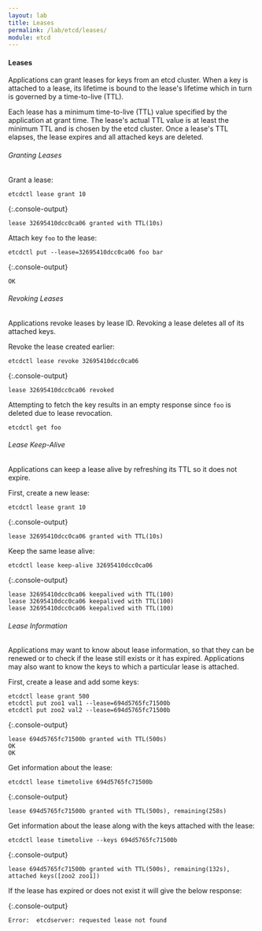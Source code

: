 ```yaml
---
layout: lab
title: Leases
permalink: /lab/etcd/leases/
module: etcd
---
```


#### Leases

Applications can grant leases for keys from an etcd cluster. When a key is
attached to a lease, its lifetime is bound to the lease's lifetime which in turn
is governed by a time-to-live (TTL).

Each lease has a minimum time-to-live (TTL) value specified by the application
at grant time. The lease's actual TTL value is at least the minimum TTL and is
chosen by the etcd cluster. Once a lease's TTL elapses, the lease expires and
all attached keys are deleted.

###### Granting Leases

Grant a lease:

```
etcdctl lease grant 10
```

{:.console-output}
```
lease 32695410dcc0ca06 granted with TTL(10s)
```

Attach key `foo` to the lease:

```
etcdctl put --lease=32695410dcc0ca06 foo bar
```

{:.console-output}
```
OK
```

###### Revoking Leases

Applications revoke leases by lease ID. Revoking a lease deletes all of its
attached keys.

Revoke the lease created earlier:

```
etcdctl lease revoke 32695410dcc0ca06
```

{:.console-output}
```
lease 32695410dcc0ca06 revoked
```

Attempting to fetch the key results in an empty response since `foo` is deleted
due to lease revocation.

```
etcdctl get foo
```

###### Lease Keep-Alive

Applications can keep a lease alive by refreshing its TTL so it does not expire.

First, create a new lease:

```
etcdctl lease grant 10
```

{:.console-output}
```
lease 32695410dcc0ca06 granted with TTL(10s)
```

Keep the same lease alive:

```
etcdctl lease keep-alive 32695410dcc0ca06
```

{:.console-output}
```
lease 32695410dcc0ca06 keepalived with TTL(100)
lease 32695410dcc0ca06 keepalived with TTL(100)
lease 32695410dcc0ca06 keepalived with TTL(100)
```

###### Lease Information

Applications may want to know about lease information, so that they can be
renewed or to check if the lease still exists or it has expired. Applications
may also want to know the keys to which a particular lease is attached.


First, create a lease and add some keys:

```
etcdctl lease grant 500
etcdctl put zoo1 val1 --lease=694d5765fc71500b
etcdctl put zoo2 val2 --lease=694d5765fc71500b
```

{:.console-output}
```
lease 694d5765fc71500b granted with TTL(500s)
OK
OK
```

Get information about the lease:

```
etcdctl lease timetolive 694d5765fc71500b
```

{:.console-output}
```
lease 694d5765fc71500b granted with TTL(500s), remaining(258s)
```

Get information about the lease along with the keys attached with the lease:

```
etcdctl lease timetolive --keys 694d5765fc71500b
```

{:.console-output}
```
lease 694d5765fc71500b granted with TTL(500s), remaining(132s), attached keys([zoo2 zoo1])
```

If the lease has expired or does not exist it will give the below response:

{:.console-output}
```
Error:  etcdserver: requested lease not found
```